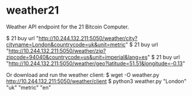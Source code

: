 # weather21
Weather API endpoint for the 21 Bitcoin Computer.

$ 21 buy url "http://10.244.132.211:5050/weather/city?cityname=London&countrycode=uk&unit=metric"
$ 21 buy url "http://10.244.132.211:5050/weather/zip?zipcode=94040&countrycode=us&unit=imperial&lang=es"
$ 21 buy url "http://10.244.132.211:5050/weather/geo?latitude=51.51&longitude=-0.13"

Or download and run the weather client:
$ wget -O weather.py http://10.244.132.211:5050/weather/client
$ python3 weather.py "London" "uk" "metric" "en"
